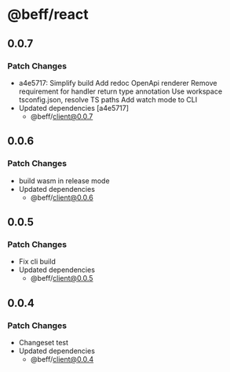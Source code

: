 # @beff/react

## 0.0.7

### Patch Changes

- a4e5717: Simplify build
  Add redoc OpenApi renderer
  Remove requirement for handler return type annotation
  Use workspace tsconfig.json, resolve TS paths
  Add watch mode to CLI
- Updated dependencies [a4e5717]
  - @beff/client@0.0.7

## 0.0.6

### Patch Changes

- build wasm in release mode
- Updated dependencies
  - @beff/client@0.0.6

## 0.0.5

### Patch Changes

- Fix cli build
- Updated dependencies
  - @beff/client@0.0.5

## 0.0.4

### Patch Changes

- Changeset test
- Updated dependencies
  - @beff/client@0.0.4
